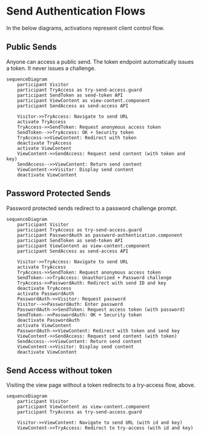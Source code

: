 # Send Authentication Flows

In the below diagrams, activations represent client control flow.

## Public Sends

Anyone can access a public send. The token endpoint automatically issues a token. It never issues a challenge.

```mermaid
sequenceDiagram
    participant Visitor
    participant TryAccess as try-send-access.guard
    participant SendToken as send-token API
    participant ViewContent as view-content.component
    participant SendAccess as send-access API

    Visitor->>TryAccess: Navigate to send URL
    activate TryAccess
    TryAccess->>SendToken: Request anonymous access token
    SendToken-->>TryAccess: OK + Security token
    TryAccess->>ViewContent: Redirect with token
    deactivate TryAccess
    activate ViewContent
    ViewContent->>SendAccess: Request send content (with token and key)
    SendAccess-->>ViewContent: Return send content
    ViewContent->>Visitor: Display send content
    deactivate ViewContent
```

## Password Protected Sends

Password protected sends redirect to a password challenge prompt.

```mermaid
sequenceDiagram
    participant Visitor
    participant TryAccess as try-send-access.guard
    participant PasswordAuth as password-authentication.component
    participant SendToken as send-token API
    participant ViewContent as view-content.component
    participant SendAccess as send-access API

    Visitor->>TryAccess: Navigate to send URL
    activate TryAccess
    TryAccess->>SendToken: Request anonymous access token
    SendToken-->>TryAccess: Unauthorized + Password challenge
    TryAccess->>PasswordAuth: Redirect with send ID and key
    deactivate TryAccess
    activate PasswordAuth
    PasswordAuth->>Visitor: Request password
    Visitor-->>PasswordAuth: Enter password
    PasswordAuth->>SendToken: Request access token (with password)
    SendToken-->>PasswordAuth: OK + Security token
    deactivate PasswordAuth
    activate ViewContent
    PasswordAuth->>ViewContent: Redirect with token and send key
    ViewContent->>SendAccess: Request send content (with token)
    SendAccess-->>ViewContent: Return send content
    ViewContent->>Visitor: Display send content
    deactivate ViewContent
```

## Send Access without token

Visiting the view page without a token redirects to a try-access flow, above.

```mermaid
sequenceDiagram
    participant Visitor
    participant ViewContent as view-content.component
    participant TryAccess as try-send-access.guard

    Visitor->>ViewContent: Navigate to send URL (with id and key)
    ViewContent->>TryAccess: Redirect to try-access (with id and key)
```
